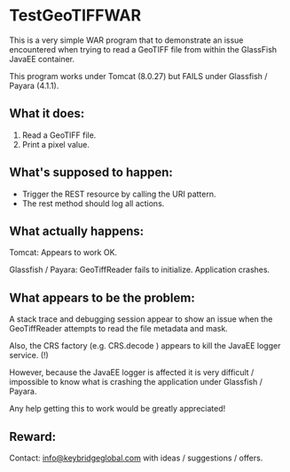 # TestGeoTIFFWAR

This is a very simple WAR program that to demonstrate an issue encountered when
trying to read a GeoTIFF file from within the GlassFish JavaEE container.

This program works under Tomcat (8.0.27) but FAILS under Glassfish / Payara (4.1.1).

## What it does:

 1. Read a GeoTIFF file.
 2. Print a pixel value.

## What's supposed to happen:

 - Trigger the REST resource by calling the URI pattern.
 - The rest method should log all actions.

## What actually happens:

Tomcat: Appears to work OK.

Glassfish / Payara: GeoTiffReader fails to initialize. Application crashes.

## What appears to be the problem:

A stack trace and debugging session appear to show an issue when the GeoTiffReader
attempts to read the file metadata and mask.

Also, the CRS factory (e.g. CRS.decode ) appears to kill the JavaEE logger service. (!)

However, because the JavaEE logger is affected it is very difficult / impossible
to know what is crashing the application under Glassfish / Payara.

Any help getting this to work would be greatly appreciated!

## Reward:

Contact: info@keybridgeglobal.com with ideas / suggestions / offers.